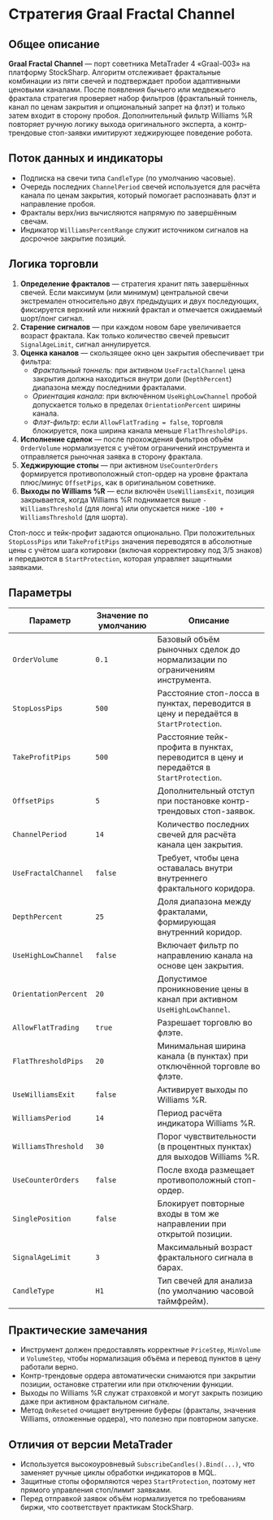 # Стратегия Graal Fractal Channel

## Общее описание
**Graal Fractal Channel** — порт советника MetaTrader 4 «Graal-003» на платформу StockSharp. Алгоритм отслеживает фрактальные комбинации из пяти свечей и подтверждает пробои адаптивными ценовыми каналами. После появления бычьего или медвежьего фрактала стратегия проверяет набор фильтров (фрактальный тоннель, канал по ценам закрытия и опциональный запрет на флэт) и только затем входит в сторону пробоя. Дополнительный фильтр Williams %R повторяет ручную логику выхода оригинального эксперта, а контр-трендовые стоп-заявки имитируют хеджирующее поведение робота.

## Поток данных и индикаторы
* Подписка на свечи типа `CandleType` (по умолчанию часовые).
* Очередь последних `ChannelPeriod` свечей используется для расчёта канала по ценам закрытия, который помогает распознавать флэт и направление пробоя.
* Фракталы верх/низ вычисляются напрямую по завершённым свечам.
* Индикатор `WilliamsPercentRange` служит источником сигналов на досрочное закрытие позиций.

## Логика торговли
1. **Определение фракталов** — стратегия хранит пять завершённых свечей. Если максимум (или минимум) центральной свечи экстремален относительно двух предыдущих и двух последующих, фиксируется верхний или нижний фрактал и отмечается ожидаемый шорт/лонг сигнал.
2. **Старение сигналов** — при каждом новом баре увеличивается возраст фрактала. Как только количество свечей превысит `SignalAgeLimit`, сигнал аннулируется.
3. **Оценка каналов** — скользящее окно цен закрытия обеспечивает три фильтра:
   - *Фрактальный тоннель*: при активном `UseFractalChannel` цена закрытия должна находиться внутри доли (`DepthPercent`) диапазона между последними фракталами.
   - *Ориентация канала*: при включённом `UseHighLowChannel` пробой допускается только в пределах `OrientationPercent` ширины канала.
   - *Флэт-фильтр*: если `AllowFlatTrading = false`, торговля блокируется, пока ширина канала меньше `FlatThresholdPips`.
4. **Исполнение сделок** — после прохождения фильтров объём `OrderVolume` нормализуется с учётом ограничений инструмента и отправляется рыночная заявка в сторону фрактала.
5. **Хеджирующие стопы** — при активном `UseCounterOrders` формируется противоположный стоп-ордер на уровне фрактала плюс/минус `OffsetPips`, как в оригинальном советнике.
6. **Выходы по Williams %R** — если включён `UseWilliamsExit`, позиция закрывается, когда Williams %R поднимается выше `-WilliamsThreshold` (для лонга) или опускается ниже `-100 + WilliamsThreshold` (для шорта).

Стоп-лосс и тейк-профит задаются опционально. При положительных `StopLossPips` или `TakeProfitPips` значения переводятся в абсолютные цены с учётом шага котировки (включая корректировку под 3/5 знаков) и передаются в `StartProtection`, которая управляет защитными заявками.

## Параметры
| Параметр | Значение по умолчанию | Описание |
|----------|-----------------------|----------|
| `OrderVolume` | `0.1` | Базовый объём рыночных сделок до нормализации по ограничениям инструмента. |
| `StopLossPips` | `500` | Расстояние стоп-лосса в пунктах, переводится в цену и передаётся в `StartProtection`. |
| `TakeProfitPips` | `500` | Расстояние тейк-профита в пунктах, переводится в цену и передаётся в `StartProtection`. |
| `OffsetPips` | `5` | Дополнительный отступ при постановке контр-трендовых стоп-заявок. |
| `ChannelPeriod` | `14` | Количество последних свечей для расчёта канала цен закрытия. |
| `UseFractalChannel` | `false` | Требует, чтобы цена оставалась внутри внутреннего фрактального коридора. |
| `DepthPercent` | `25` | Доля диапазона между фракталами, формирующая внутренний коридор. |
| `UseHighLowChannel` | `false` | Включает фильтр по направлению канала на основе цен закрытия. |
| `OrientationPercent` | `20` | Допустимое проникновение цены в канал при активном `UseHighLowChannel`. |
| `AllowFlatTrading` | `true` | Разрешает торговлю во флэте. |
| `FlatThresholdPips` | `20` | Минимальная ширина канала (в пунктах) при отключённой торговле во флэте. |
| `UseWilliamsExit` | `false` | Активирует выходы по Williams %R. |
| `WilliamsPeriod` | `14` | Период расчёта индикатора Williams %R. |
| `WilliamsThreshold` | `30` | Порог чувствительности (в процентных пунктах) для выходов Williams %R. |
| `UseCounterOrders` | `false` | После входа размещает противоположный стоп-ордер. |
| `SinglePosition` | `false` | Блокирует повторные входы в том же направлении при открытой позиции. |
| `SignalAgeLimit` | `3` | Максимальный возраст фрактального сигнала в барах. |
| `CandleType` | `H1` | Тип свечей для анализа (по умолчанию часовой таймфрейм). |

## Практические замечания
* Инструмент должен предоставлять корректные `PriceStep`, `MinVolume` и `VolumeStep`, чтобы нормализация объёма и перевод пунктов в цену работали верно.
* Контр-трендовые ордера автоматически снимаются при закрытии позиции, остановке стратегии или при отключении функции.
* Выходы по Williams %R служат страховкой и могут закрыть позицию даже при активном фрактальном сигнале.
* Метод `OnReseted` очищает внутренние буферы (фракталы, значения Williams, отложенные ордера), что полезно при повторном запуске.

## Отличия от версии MetaTrader
* Используется высокоуровневый `SubscribeCandles().Bind(...)`, что заменяет ручные циклы обработки индикаторов в MQL.
* Защитные стопы оформляются через `StartProtection`, поэтому нет прямого управления стоп/лимит заявками.
* Перед отправкой заявок объём нормализуется по требованиям биржи, что соответствует практикам StockSharp.
